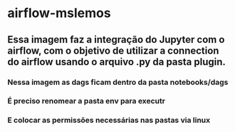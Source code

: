# airflow-mslemos

## Essa imagem faz a integração do Jupyter com o airflow, com o objetivo de utilizar a connection do airflow usando o arquivo .py da pasta plugin.

### Nessa imagem as dags ficam dentro da pasta notebooks/dags

### É preciso renomear a pasta env para executr

### E colocar as permissões necessárias nas pastas via linux
